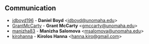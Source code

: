 ## Communication

* [jdboyd196](https://github.com/jdboyd196) -
**Daniel Boyd** &lt;jdboyd@unomaha.edu&gt;
* [GrantMcCarty](https://github.com/GrantMcCarty) -
**Grant McCarty** &lt;gmccarty@unomaha.edu&gt;
* [manizha83](https://github.com/manizha83) -
**Manizha Salomova** &lt;msalomova@unomaha.edu&gt;
* [kirohanna](https://github.com/kirohanna) -
**Kirolos Hanna** &lt;hanna.kiro@gmail.com&gt;

